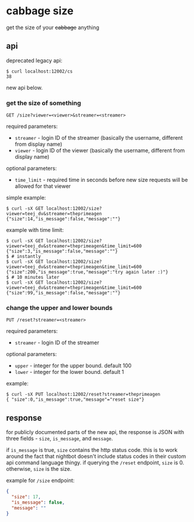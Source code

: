 # cabbage size

get the size of your ~~cabbage~~ anything

## api

deprecated legacy api:

```shell
$ curl localhost:12002/cs
38
```

new api below.

### get the size of something

`GET /size?viewer=<viewer>&streamer=<streamer>`

required parameters:

* `streamer` - login ID of the streamer (basically the username, different from display name)
* `viewer` - login ID of the viewer (basically the username, different from display name)

optional parameters:

* `time_limit` - required time in seconds before new size requests will be allowed for that viewer

simple example:

```shell
$ curl -sX GET localhost:12002/size?viewer=teej_dv&streamer=theprimeagen
{"size":14,"is_message":false,"message":""}
```

example with time limit:

```shell
$ curl -sX GET localhost:12002/size?viewer=teej_dv&streamer=theprimeagen&time_limit=600
{"size":3,"is_message":false,"message":""}
$ # instantly
$ curl -sX GET localhost:12002/size?viewer=teej_dv&streamer=theprimeagen&time_limit=600
{"size":200,"is_message":true,"message":"try again later :)"}
$ # 10 minutes later
$ curl -sX GET localhost:12002/size?viewer=teej_dv&streamer=theprimeagen&time_limit=600
{"size":99,"is_message":false,"message":""}
```

### change the upper and lower bounds

`PUT /reset?streamer=<streamer>`

required parameters:

* `streamer` - login ID of the streamer
  
optional parameters:

* `upper` - integer for the upper bound. default 100
* `lower` - integer for the lower bound. default 1

example:

```shell
$ curl -sX PUT localhost:12002/reset?streamer=theprimeagen
{ "size":0,"is_message":true,"message"="reset size"}
```

## response

for publicly documented parts of the new api, the response is JSON with three
fields - `size`, `is_message`, and `message`.

if `is_message` is true, `size` contains the http status code. this is to
work around the fact that nightbot doesn't include status codes in their custom
api command language thingy. if querying the `/reset` endpoint, `size` is 0.
otherwise, `size` is the size.

example for `/size` endpoint:

```json
{
  "size": 17,
  "is_message": false,
  "message": ""
}
```
